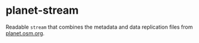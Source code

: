 # planet-stream

Readable `stream` that combines the metadata and data replication files from [planet.osm.org](http://planet.osm.org).